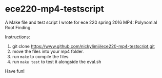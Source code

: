 # ece220-mp4-testscript
A Make file and test script I wrote for ece 220 spring 2016 MP4: Polynomial Root Finding.

Instructions:
1) git clone https://www.github.com/nickylimjj/ece220-mp4-testscript.git
2) move the files into your mp4 folder.
3) run `make` to compile the files
4) run `make test` to test it alongside the eval.sh

Have fun!

